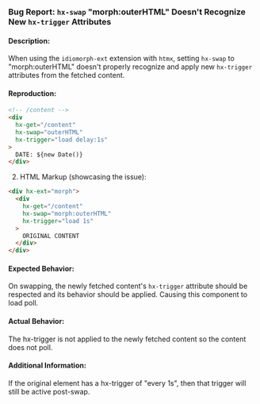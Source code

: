 ### Bug Report: `hx-swap` "morph:outerHTML" Doesn't Recognize New `hx-trigger` Attributes

#### Description:
When using the `idiomorph-ext` extension with `htmx`, setting `hx-swap` to "morph:outerHTML" doesn't properly recognize and apply new `hx-trigger` attributes from the fetched content.


#### Reproduction:

```html
<!-- /content -->
<div
  hx-get="/content"
  hx-swap="outerHTML"
  hx-trigger="load delay:1s"
>
  DATE: ${new Date()}
</div>
```

2. HTML Markup (showcasing the issue):
```html
<div hx-ext="morph">
  <div
    hx-get="/content"
    hx-swap="morph:outerHTML"
    hx-trigger="load 1s"
  >
    ORIGINAL CONTENT
  </div>
</div>
```


#### Expected Behavior:
On swapping, the newly fetched content's `hx-trigger` attribute should be respected and its behavior should be applied.
Causing this component to load poll.

#### Actual Behavior:
The hx-trigger is not applied to the newly fetched content so the content does not poll.

#### Additional Information:
If the original element has a hx-trigger of "every 1s", then that trigger will still be active post-swap.